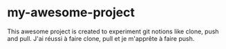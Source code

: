 # my-awesome-project
This awesome project is created to experiment git notions like clone, push and pull.
J'ai réussi à faire clone, pull et je m'apprête à faire push.
